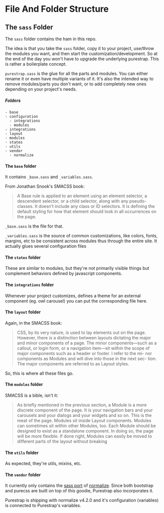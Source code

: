 # File And Folder Structure

## The `sass` Folder

The `sass` folder contains the ham in this repo.

The idea is that you take the `sass` folder, copy it to your project, use/throw the modules you want, and then start the customization/development. So at the end of the day you won't have to upgrade the underlying purestrap. This is rather a boilerplate concept.

`purestrap.sass` is the glue for all the parts and modules. You can either rename it or even have multiple variants of it. It's also the intended way to remove modules/parts you don't want, or to add completely new ones depending on your project's needs.

##### Folders

```
- base
- configuration
  - integrations
  - modules
- integrations
- layout
- modules
- states
- utils
- vendor
  - normalize
```

#### The `base` folder

It contains `_base.sass` and `_variables.sass`.

From Jonathan Snook's SMACSS book:

> A Base rule is applied to an element using an element selector, a
 descendent selector, or a child selector, along with any pseudo-
 classes. It doesn’t include any class or ID selectors. It is defining the default styling for how that element should look in all occurrences
 on the page.

`_base.sass` is the file for that.

`_variables.sass` is the source of common customizations, like colors, fonts, margins, etc to be consistent across modules thus through the entire site. It actually glues several configuration files

#### The `states` folder

These are similar to modules, but they're not primarily visible things but complement behaviors defined by javascript components.

#### The `integrations` folder

Whenever your project customizes, defines a theme for an external component (eg. owl carousel) you can put the corresponding file here.

#### The `layout` folder

Again, in the SMACSS book:

> CSS, by its very nature, is used to lay elements out on the page.
  However, there is a distinction between layouts dictating the major
  and minor components of a page. The minor components—such as
  a callout, or login form, or a navigation item—sit within the scope
  of major components such as a header or footer. I refer to the mi-
  nor components as Modules and will dive into those in the next sec-
  tion. The major components are referred to as Layout styles.

So, this is where all these files go.

#### The `modules` folder

SMACSS is a bible, isn't it:

> As briefly mentioned in the previous section, a Module is a more
  discrete component of the page. It is your navigation bars and your
  carousels and your dialogs and your widgets and so on. This is the
  meat of the page. Modules sit inside Layout components. Modules
  can sometimes sit within other Modules, too. Each Module should
  be designed to exist as a standalone component. In doing so, the
  page will be more flexible. If done right, Modules can easily be
  moved to different parts of the layout without breaking

#### The `utils` folder

As expected, they're utils, mixins, etc.

#### The `vendor` folder

It currently only contains the [sass port](https://github.com/JohnAlbin/normalize-scss/) of [normalize](https://github.com/necolas/normalize.css). Since both bootstrap and purecss are built on top of this goodie, Purestrap also incorporates it.

Purestrap is shipping with normalize v4.2.0 and it's configuration (variables) is connected to Purestrap's variables.